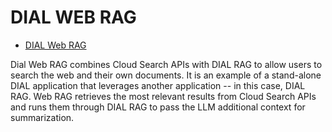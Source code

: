 # DIAL WEB RAG

* [DIAL Web RAG](https://www.youtube.com/watch?v=eYrrCegf-SI)

Dial Web RAG combines Cloud Search APIs with DIAL RAG to allow users to search the web and their own documents. It is an example of a stand-alone DIAL application that leverages another application -- in this case, DIAL RAG. Web RAG retrieves the most relevant results from Cloud Search APIs and runs them through DIAL RAG to pass the LLM additional context for summarization.
